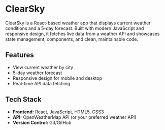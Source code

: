 # ClearSky
ClearSky is a React-based weather app that displays current weather conditions and a 5-day forecast. Built with modern JavaScript and responsive design, it fetches live data from a weather API and showcases state management, components, and clean, maintainable code.

## Features
- View current weather by city
- 5-day weather forecast
- Responsive design for mobile and desktop
- Real-time API data fetching

## Tech Stack
- **Frontend:** React, JavaScript, HTML5, CSS3  
- **API:** OpenWeatherMap API (or your preferred weather API)  
- **Version Control:** Git/GitHub
